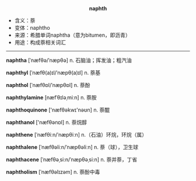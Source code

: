 
**<center>naphth</center>**

- <span class="definition">含义：萘</span>
- <span class="definition">变体：naphtho</span>
- <span class="definition">来源：希腊单词naphtha（意为bitumen，即沥青）</span>
- <span class="definition">用途：构成萘相关词汇</span>

---

<span class="vocabulary">**naphtha**</span> [ˈnæfθə/ˈnæpθə] n. 石脑油；挥发油；粗汽油

<span class="vocabulary">**naphthyl**</span> [ˈnæfθ(a)ɪl/ˈnæpθ(a)ɪl] n. 萘基

<span class="vocabulary">**naphthol**</span> [ˈnæfθɒl/ˈnæpθɒl] n. 萘酚 

<span class="vocabulary">**naphthylamine**</span> [næfˈθɪləˌmiːn] n. 萘胺

<span class="vocabulary">**naphthoquinone**</span> ['næfθəkwɪ'nəʊn] n. 萘醌

<span class="vocabulary">**naphthanol**</span> ['næfθәnɒl] n. 萘烷醇

<span class="vocabulary">**naphthene**</span> [ˈnæfθiːn/ˈnæpθiːn] n.（石油）环烷，环烷（属）

<span class="vocabulary">**naphthalene**</span> [ˈnæfθəliːn/ˈnæpθəliːn] n. 萘（球），卫生球

<span class="vocabulary">**naphthacene**</span> [ˈnæfθəˌsi:n/ˈnæpθəˌsi:n] n. 萘并萘，丁省 

<span class="vocabulary">**naphtholism**</span> [ˈnæfθəlɪzəm] n. 萘酚中毒

